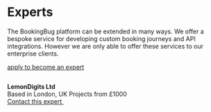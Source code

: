 # Experts
The BookingBug platform can be extended in many ways. We offer a bespoke service for developing custom booking journeys and API integrations. However we are only able to offer these services to our enterprise clients.

<a href="experts/apply-to-become-an-expert">apply to become an expert</a>

<div class="card">
	<div>
		<img src="https://pbs.twimg.com/profile_images/590943991954178048/SVkmJ3TY.png" alt="">
		<p><b>LemonDigits Ltd</b><br>
		Based in London, UK Projects from £1000 <br>
		<a href="https://lemondigits.com">Contact this expert&nbsp;<i class="fa fa-angle-right"></i></a></p>
	</div>
</div>